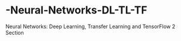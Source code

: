 # -Neural-Networks-DL-TL-TF
 Neural Networks: Deep Learning, Transfer Learning and TensorFlow 2 Section
